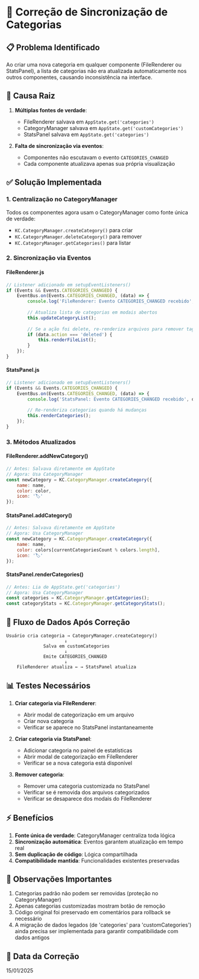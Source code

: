 # 🔧 Correção de Sincronização de Categorias

## 📋 Problema Identificado

Ao criar uma nova categoria em qualquer componente (FileRenderer ou StatsPanel), a lista de categorias não era atualizada automaticamente nos outros componentes, causando inconsistência na interface.

## 🎯 Causa Raiz

1. **Múltiplas fontes de verdade**:
   - FileRenderer salvava em `AppState.get('categories')`
   - CategoryManager salvava em `AppState.get('customCategories')`
   - StatsPanel salvava em `AppState.get('categories')`

2. **Falta de sincronização via eventos**:
   - Componentes não escutavam o evento `CATEGORIES_CHANGED`
   - Cada componente atualizava apenas sua própria visualização

## ✅ Solução Implementada

### 1. Centralização no CategoryManager
Todos os componentes agora usam o CategoryManager como fonte única de verdade:
- `KC.CategoryManager.createCategory()` para criar
- `KC.CategoryManager.deleteCategory()` para remover
- `KC.CategoryManager.getCategories()` para listar

### 2. Sincronização via Eventos

#### FileRenderer.js
```javascript
// Listener adicionado em setupEventListeners()
if (Events && Events.CATEGORIES_CHANGED) {
    EventBus.on(Events.CATEGORIES_CHANGED, (data) => {
        console.log('FileRenderer: Evento CATEGORIES_CHANGED recebido', data);
        
        // Atualiza lista de categorias em modais abertos
        this.updateCategoryList();
        
        // Se a ação foi delete, re-renderiza arquivos para remover tags órfãs
        if (data.action === 'deleted') {
            this.renderFileList();
        }
    });
}
```

#### StatsPanel.js
```javascript
// Listener adicionado em setupEventListeners()
if (Events && Events.CATEGORIES_CHANGED) {
    EventBus.on(Events.CATEGORIES_CHANGED, (data) => {
        console.log('StatsPanel: Evento CATEGORIES_CHANGED recebido', data);
        
        // Re-renderiza categorias quando há mudanças
        this.renderCategories();
    });
}
```

### 3. Métodos Atualizados

#### FileRenderer.addNewCategory()
```javascript
// Antes: Salvava diretamente em AppState
// Agora: Usa CategoryManager
const newCategory = KC.CategoryManager.createCategory({
    name: name,
    color: color,
    icon: '🏷️'
});
```

#### StatsPanel.addCategory()
```javascript
// Antes: Salvava diretamente em AppState
// Agora: Usa CategoryManager
const newCategory = KC.CategoryManager.createCategory({
    name: name,
    color: colors[currentCategoriesCount % colors.length],
    icon: '🏷️'
});
```

#### StatsPanel.renderCategories()
```javascript
// Antes: Lia de AppState.get('categories')
// Agora: Usa CategoryManager
const categories = KC.CategoryManager.getCategories();
const categoryStats = KC.CategoryManager.getCategoryStats();
```

## 🔄 Fluxo de Dados Após Correção

```
Usuário cria categoria → CategoryManager.createCategory()
                      ↓
              Salva em customCategories
                      ↓
              Emite CATEGORIES_CHANGED
                      ↓
    FileRenderer atualiza ← → StatsPanel atualiza
```

## 📊 Testes Necessários

1. **Criar categoria via FileRenderer**:
   - Abrir modal de categorização em um arquivo
   - Criar nova categoria
   - Verificar se aparece no StatsPanel instantaneamente

2. **Criar categoria via StatsPanel**:
   - Adicionar categoria no painel de estatísticas
   - Abrir modal de categorização em FileRenderer
   - Verificar se a nova categoria está disponível

3. **Remover categoria**:
   - Remover uma categoria customizada no StatsPanel
   - Verificar se é removida dos arquivos categorizados
   - Verificar se desaparece dos modais do FileRenderer

## ⚡ Benefícios

1. **Fonte única de verdade**: CategoryManager centraliza toda lógica
2. **Sincronização automática**: Eventos garantem atualização em tempo real
3. **Sem duplicação de código**: Lógica compartilhada
4. **Compatibilidade mantida**: Funcionalidades existentes preservadas

## 🚨 Observações Importantes

1. Categorias padrão não podem ser removidas (proteção no CategoryManager)
2. Apenas categorias customizadas mostram botão de remoção
3. Código original foi preservado em comentários para rollback se necessário
4. A migração de dados legados (de 'categories' para 'customCategories') ainda precisa ser implementada para garantir compatibilidade com dados antigos

## 📅 Data da Correção
15/01/2025